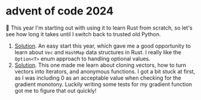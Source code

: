 # advent of code 2024

🎄 This year I'm starting out with using it to learn Rust from scratch, so let's see how long it takes until I switch back to trusted old Python.

1. [Solution](https://github.com/alex-schaaf/adventofcode2024/blob/main/day01/src/main.rs). An easy start this year, which gave me a good opportunity to learn about `Vec` and `HashMap` data structures in Rust. I really like the `Option<T>` enum approach to handling optional values.
2. [Solution](https://github.com/alex-schaaf/adventofcode2024/blob/main/day02/src/main.rs). This one made me learn about cloning vectors, how to turn vectors into iterators, and anonymous functions. I got a bit stuck at first, as I was including 0 as an acceptable value when checking for the gradient monotony. Luckily writing some tests for my gradient function got me to figure that out quickly!